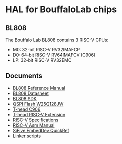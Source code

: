 # HAL for BouffaloLab chips

## BL808
The Bouffalo Lab BL808 contains 3 RISC-V CPUs:
- M0: 32-bit RISC-V RV32IMAFCP
- D0: 64-bit RISC-V RV64IMAFCV (C906)
- LP: 32-bit RISC-V RV32EMC

## Documents
- [BL808 Reference Manual](https://raw.githubusercontent.com/bouffalolab/bl_docs/main/BL808_RM/en/BL808_RM_1.1_en.pdf)
- [BL808 Datasheet](https://raw.githubusercontent.com/bouffalolab/bl_docs/main/BL808_DS/en/BL808_DS_1.2_en.pdf)
- [BL808 SDK](https://github.com/bouffalolab/bl_mcu_sdk)
- [QSPI Flash W25Q128JW](https://www.winbond.com/hq/product/code-storage-flash-memory/serial-nor-flash/?__locale=en&partNo=W25Q128JW)
- [T-head C906](https://github.com/T-head-Semi/openc906)
- [T-head RISC-V Extension](https://github.com/T-head-Semi/thead-extension-spec)
- [RISC-V Specifications](https://riscv.org/technical/specifications/)
- [RISC-V Asm Manual](https://github.com/riscv-non-isa/riscv-asm-manual/blob/master/riscv-asm.md)
- [SiFive EmbedDev QuickRef](https://five-embeddev.com/quickref/)
- [Linker scripts](https://users.informatik.haw-hamburg.de/~krabat/FH-Labor/gnupro/5_GNUPro_Utilities/c_Using_LD/ldLinker_scripts.html)

